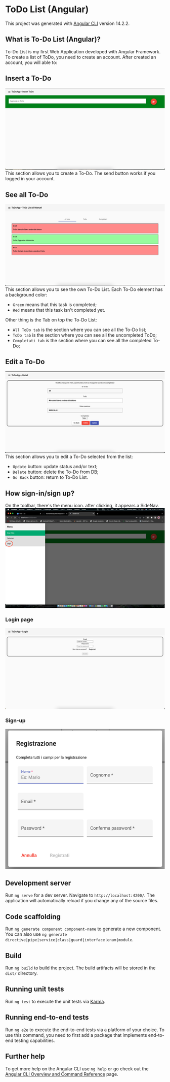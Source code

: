 # ToDo List (Angular)

This project was generated with [Angular CLI](https://github.com/angular/angular-cli) version 14.2.2.

## What is To-Do List (Angular)?

To-Do List is my first Web Application developed with Angular Framework.
To create a list of ToDo, you need to create an account.
After created an account, you will able to:

## Insert a To-Do
![Poster 1](media/REDME%20FILE/InsertToDoScreen.png)
This section allows you to create a To-Do. The send button works if you logged in your account. 

## See all To-Do
![Poster 1](media/REDME%20FILE/allToDoScreen.png)
This section allows you to see the own To-Do List. Each To-Do element has a background color: 
- `Green` means that this task is completed; 
- `Red` means that this task isn't completed yet.

Other thing is the Tab on top the To-Do List:
- `All ToDo tab` is the section where you can see all the To-Do list;
- `ToDo tab` is the section where you can see  all the uncompleted ToDo;
- `Completati tab` is the section where you can see all the completed To-Do;

## Edit a To-Do
![Poster 1](media/REDME%20FILE/DetailToDo.png)
This section allows you to edit a To-Do selected from the list:
- `Update` button: update status and/or text;
- `Delete` button: delete the To-Do from DB; 
- `Go Back` button: return to To-Do List.

## How sign-in/sign up?
On the toolbar, there's the menu icon. after clicking, it appears a SideNav. 
![Poster 1](media/REDME%20FILE/Login.png)

### Login page
![Poster 1](media/REDME%20FILE/LoginToDoScreen.png)

### Sign-up
![Poster 1](media/REDME%20FILE/SignUPScreen.png)


## Development server

Run `ng serve` for a dev server. Navigate to `http://localhost:4200/`. The application will automatically reload if you change any of the source files.

## Code scaffolding

Run `ng generate component component-name` to generate a new component. You can also use `ng generate directive|pipe|service|class|guard|interface|enum|module`.

## Build

Run `ng build` to build the project. The build artifacts will be stored in the `dist/` directory.

## Running unit tests

Run `ng test` to execute the unit tests via [Karma](https://karma-runner.github.io).

## Running end-to-end tests

Run `ng e2e` to execute the end-to-end tests via a platform of your choice. To use this command, you need to first add a package that implements end-to-end testing capabilities.

## Further help

To get more help on the Angular CLI use `ng help` or go check out the [Angular CLI Overview and Command Reference](https://angular.io/cli) page.
